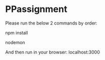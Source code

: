 
# PPassignment


Please run the below 2 commands by order:
   
   npm install

   nodemon

And then run in your browser:
localhost:3000
